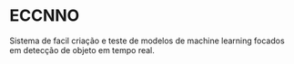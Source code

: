 # ECCNNO
Sistema de facil criação e teste de modelos de machine learning focados em detecção de objeto em tempo real.
